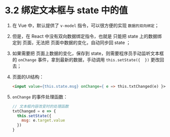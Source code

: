 # 3.2 绑定文本框与 state 中的值

1. 在 Vue 中，默认提供了 `v-model` 指令，可以很方便的实现 `数据的双向绑定`；

2. 但是，在 React 中没有双向数据绑定指令，也就是 只能把 state 上的数据绑定到 页面，无法把 页面中数据的变化，自动同步回 state ；

3. 如果需要把 页面上数据的变化，保存到 state，则需要程序员手动监听文本框的 `onChange` 事件，拿到最新的数据，手动调用 `this.setState({  })` 更改回去；

4. 页面的UI结构：
    ```html
    <input value={this.state.msg} onChange={ e => this.txtChanged(e) }></input>
    ```

5. `onChange` 的事件处理函数：
    ```javascript
    // 文本框内容改变时的处理函数
    txtChanged = e => {
      this.setState({
        msg: e.target.value
      })
    }
    ```